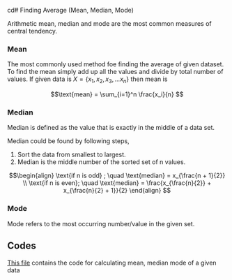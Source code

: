 cd# Finding Average (Mean, Median, Mode)

Arithmetic mean, median and mode are the most common measures of central tendency. 

### Mean 
The most commonly used method foe finding the average of given dataset. To find the mean simply add up all the values and divide by total number of values.
If given data is $X = \{ x_1, x_2, x_3, ... x_n \}$ then mean is
```math
\text{mean} = \sum_{i=1}^n \frac{x_i}{n} 
```

### Median 
Median is defined as the value that is exactly in the middle of a data set.

Median could be found by following steps,
1. Sort the data from smallest to largest.
2. Median is the middle number of the sorted set of n values.
```math
\begin{align}
\text{if n is odd} ; \quad \text{median} = x_{\frac{n + 1}{2}}  \\ 
\text{if n is even}; \quad \text{median} = \frac{x_{\frac{n}{2}}  + x_{\frac{n}{2} + 1}}{2}
\end{align}

```
### Mode
Mode refers to the most occurring number/value in the given set.

## Codes
[This file](average.py) contains the code for calculating mean, median mode of a given data
